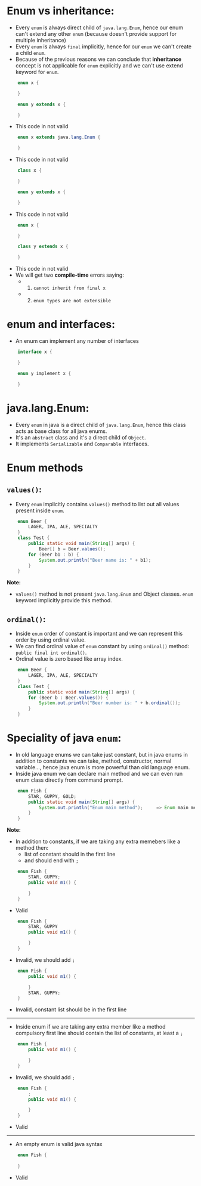# Enum vs inheritance:
- Every `enum` is always direct child of `java.lang.Enum`, hence our enum can't extend any other `enum` (because doesn't provide support for multiple inheritance)
- Every `enum` is always `final` implicitly, hence for our `enum` we can't create a child `enum`.
- Because of the previous reasons we can conclude that **inheritance** concept is not applicable for `enum` explicitly and we can't use extend keyword for `enum`.
``` java
    enum x {

    }

    enum y extends x {

    }
```
- This code in not valid

``` java
    enum x extends java.lang.Enum {

    }
```
- This code in not valid

``` java
    class x {

    }

    enum y extends x {

    }
```
- This code in not valid

``` java
    enum x {

    }

    class y extends x {

    }
```
- This code in not valid
- We will get two **compile-time** errors saying: 
  - 1. `cannot inherit from final x `
  - 2. `enum types are not extensible`

# enum and interfaces:
- An enum can implement any number of interfaces
``` java
    interface x {

    }

    enum y implement x {

    }
```
# java.lang.Enum:
- Every `enum` in java is a direct child of `java.lang.Enum`, hence this class acts as base class for all java enums.
- It's an `abstract` class and it's a direct child of `Object`. 
- It implements `Serializable` and `Comparable` interfaces.

# Enum methods
## `values()`: 
- Every `enum` implicitly contains `values()` method to list out all values present inside `enum`.
``` java
    enum Beer {
        LAGER, IPA, ALE, SPECIALTY
    }
    class Test {
        public static void main(String[] args) {
            Beer[] b = Beer.values();
        for (Beer b1 : b) {
            System.out.println("Beer name is: " + b1);
        }
    }
```
**Note:**
- `values()` method is not present `java.lang.Enum` and Object classes. `enum` keyword implicitly provide this method.
## `ordinal()`:
- Inside `enum` order of constant is important and we can represent this order by using ordinal value.
- We can find ordinal value of `enum` constant by using `ordinal()` method: `public final int ordinal()`.
- Ordinal value is zero based like array index.
  
``` java
    enum Beer {
        LAGER, IPA, ALE, SPECIALTY
    }
    class Test {
        public static void main(String[] args) {
        for (Beer b : Beer.values()) {
            System.out.println("Beer number is: " + b.ordinal());   
        }
    }
```
# Speciality of java `enum`:
- In old language enums we can take just constant, but in java enums in addition to constants we can take, method, constructor, normal variable..., hence java enum is more powerful than old language enum.
- Inside java enum we can declare main method and we can even run enum class directly from command prompt.

``` java
    enum Fish {
        STAR, GUPPY, GOLD; 
        public static void main(String[] args) {
            System.out.println("Enum main method");     => Enum main method
        }
    }
```
**Note:**
- In addition to constants, if we are taking any extra memebers like a method then:
  - list of constant should in the first line
  - and should end with `;`
``` java
    enum Fish {
        STAR, GUPPY;
        public void m1() {

        }
    }
```
- Valid

``` java
    enum Fish {
        STAR, GUPPY
        public void m1() {

        }
    }
```
- Invalid, we should add `;`

``` java
    enum Fish {
        public void m1() {

        }
        STAR, GUPPY;
    }
```
- Invalid, constant list should be in the first line
---
- Inside enum if we are taking any extra member like a method compulsory first line should contain the list of constants, at least a `;`
``` java
    enum Fish {
        public void m1() {

        }
    }
```
- Invalid, we should add `;`

``` java
    enum Fish {
        ;
        public void m1() {

        }
    }
```
- Valid
---
- An empty enum is valid java syntax
``` java
    enum Fish {
    
    }
```
- Valid

